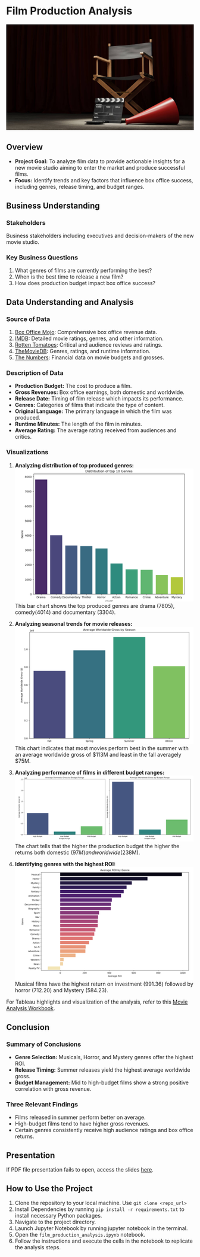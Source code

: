 # Film Production Analysis
![alt text](images/pic10.JPEG)

## Overview
- **Project Goal:** To analyze film data to provide actionable insights for a new movie studio aiming to enter the market and produce successful films.
- **Focus:** Identify trends and key factors that influence box office success, including genres, release timing, and budget ranges.

## Business Understanding
### Stakeholders
Business stakeholders including executives and decision-makers of the new movie studio.

### Key Business Questions
1. What genres of films are currently performing the best?
2. When is the best time to release a new film?
3. How does production budget impact box office success?

## Data Understanding and Analysis
### Source of Data
1. [Box Office Mojo](https://www.boxofficemojo.com/): Comprehensive box office revenue data.
2. [IMDB](https://www.imdb.com/): Detailed movie ratings, genres, and other information.
3. [Rotten Tomatoes](https://www.rottentomatoes.com/): Critical and audience reviews and ratings.
4. [TheMovieDB](https://www.themoviedb.org/): Genres, ratings, and runtime information.
5. [The Numbers](https://www.the-numbers.com/): Financial data on movie budgets and grosses.

### Description of Data
- **Production Budget:** The cost to produce a film.
- **Gross Revenues:** Box office earnings, both domestic and worldwide.
- **Release Date:** Timing of film release which impacts its performance.
- **Genres:** Categories of films that indicate the type of content.
- **Original Language:** The primary language in which the film was produced.
- **Runtime Minutes:** The length of the film in minutes.
- **Average Rating:** The average rating received from audiences and critics.

### Visualizations
1. **Analyzing distribution of top produced genres:**
![alt text](images/genres.png)
This bar chart shows the top produced genres are drama (7805), comedy(4014) and documentary (3304).

2. **Analyzing seasonal trends for movie releases:**
![alt text](images/seasons.png)
This chart indicates that most movies perform best in the summer with an average worldwide gross of $113M and least in the fall averagely $75M.

3. **Analyzing performance of films in different budget ranges:**
![alt text](images/budgets.png)
The chart tells that the higher the production budget the higher the returns both domestic ($97M) and worldwide ($238M). 

4. **Identifying genres with the highest ROI:**
![alt text](images/roi.png)
Musical films have the highest return on investment (991.36) followed by horror (712.20) and Mystery (584.23).

For Tableau highlights and visualization of the analysis, refer to this [Movie Analysis Workbook](https://public.tableau.com/views/MovieAnalysisworkbook_17221011976360/MovieAnalysisDashboard?:language=en-US&publish=yes&:sid=&:redirect=auth&:display_count=n&:origin=viz_share_link).

## Conclusion
### Summary of Conclusions
- **Genre Selection:** Musicals, Horror, and Mystery genres offer the highest ROI.
- **Release Timing:** Summer releases yield the highest average worldwide gross.
- **Budget Management:** Mid to high-budget films show a strong positive correlation with gross revenue.

### Three Relevant Findings
- Films released in summer perform better on average.
- High-budget films tend to have higher gross revenues.
- Certain genres consistently receive high audience ratings and box office returns.

## Presentation
If PDF file presentation fails to open, access the slides [here](https://www.canva.com/design/DAGMHsKOaUE/-zGn5ouqB3sSGfgH8yqWsg/edit?utm_content=DAGMHsKOaUE&utm_campaign=designshare&utm_medium=link2&utm_source=sharebutton).

## How to Use the Project
1. Clone the repository to your local machine. Use `git clone <repo_url>`
2. Install Dependencies by running `pip install -r requirements.txt` to install necessary Python packages.
3. Navigate to the project directory.
4. Launch Jupyter Notebook by running jupyter notebook in the terminal.
5. Open the `film_production_analysis.ipynb` notebook.
6. Follow the instructions and execute the cells in the notebook to replicate the analysis steps.